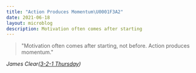 ```yaml
---
title: "Action Produces Momentum\U0001F3A2"
date: 2021-06-18
layout: microblog
description: Motivation often comes after starting
---
```

>"Motivation often comes after starting, not before.
Action produces momentum."

*James Clear([3-2-1 Thursday](https://jamesclear.com/3-2-1/june-17-2021?rh_ref=30b59e17​))*